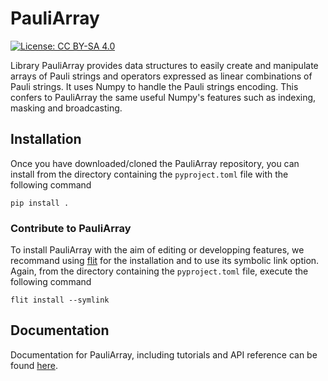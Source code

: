 # PauliArray

[![License: CC BY-SA 4.0](https://img.shields.io/badge/License-CC_BY--SA_4.0-lightgrey.svg)](https://creativecommons.org/licenses/by-sa/4.0/)

Library PauliArray provides data structures to easily create and manipulate arrays of Pauli strings and operators expressed as linear combinations of Pauli strings. It uses Numpy to handle the Pauli strings encoding. This confers to PauliArray the same useful Numpy's features such as indexing, masking and broadcasting.

## Installation

Once you have downloaded/cloned the PauliArray repository, you can install from the directory containing the `pyproject.toml` file with the following command

```
pip install .
```

### Contribute to PauliArray

To install PauliArray with the aim of editing or developping features, we recommand using [flit](https://flit.pypa.io/en/stable/) for the installation and to use its symbolic link option. Again, from the directory containing the `pyproject.toml` file, execute the following command

```
flit install --symlink
```

## Documentation

Documentation for PauliArray, including tutorials and API reference can be found [here](https://algolab-quantique.github.io/pauliarray/).